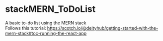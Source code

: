 # stackMERN_ToDoList
A basic to-do list using the MERN stack<br />
Follows this tutorial: https://scotch.io/@deityhub/getting-started-with-the-mern-stack#toc-running-the-react-app
